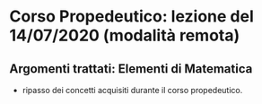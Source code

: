 # Corso Propedeutico: lezione del 14/07/2020 (modalità remota)

## Argomenti trattati: **Elementi di Matematica**

* ripasso dei concetti acquisiti durante il corso propedeutico.

